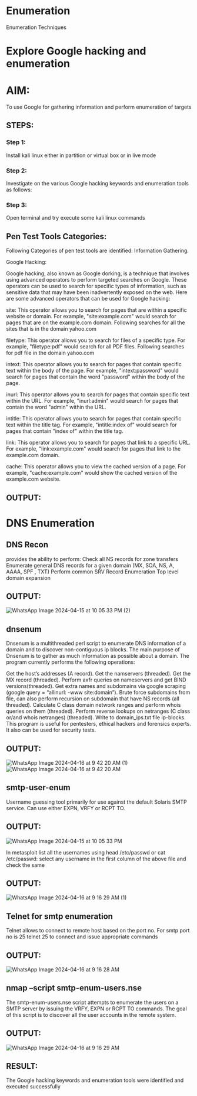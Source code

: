 # Enumeration
Enumeration Techniques

# Explore Google hacking and enumeration 

# AIM:

To use Google for gathering information and perform enumeration of targets

## STEPS:

### Step 1:

Install kali linux either in partition or virtual box or in live mode

### Step 2:

Investigate on the various Google hacking keywords and enumeration tools as follows:


### Step 3:
Open terminal and try execute some kali linux commands

## Pen Test Tools Categories:  

Following Categories of pen test tools are identified:
Information Gathering.

Google Hacking:

Google hacking, also known as Google dorking, is a technique that involves using advanced operators to perform targeted searches on Google. These operators can be used to search for specific types of information, such as sensitive data that may have been inadvertently exposed on the web. Here are some advanced operators that can be used for Google hacking:

site: This operator allows you to search for pages that are within a specific website or domain. For example, "site:example.com" would search for pages that are on the example.com domain.
Following searches for all the sites that is in the domain yahoo.com

filetype: This operator allows you to search for files of a specific type. For example, "filetype:pdf" would search for all PDF files.
Following searches for pdf file in the domain yahoo.com



intext: This operator allows you to search for pages that contain specific text within the body of the page. For example, "intext:password" would search for pages that contain the word "password" within the body of the page.


inurl: This operator allows you to search for pages that contain specific text within the URL. For example, "inurl:admin" would search for pages that contain the word "admin" within the URL.

intitle: This operator allows you to search for pages that contain specific text within the title tag. For example, "intitle:index of" would search for pages that contain "index of" within the title tag.

link: This operator allows you to search for pages that link to a specific URL. For example, "link:example.com" would search for pages that link to the example.com domain.

cache: This operator allows you to view the cached version of a page. For example, "cache:example.com" would show the cached version of the example.com website.


## OUTPUT:

# DNS Enumeration
## DNS Recon
provides the ability to perform:
Check all NS records for zone transfers
Enumerate general DNS records for a given domain (MX, SOA, NS, A, AAAA, SPF , TXT)
Perform common SRV Record Enumeration
Top level domain expansion
## OUTPUT:
![WhatsApp Image 2024-04-15 at 10 05 33 PM (2)](https://github.com/Vinothini1711/Echoserver/assets/144300204/9ab6e693-974a-4c59-90b0-3bba432d7bd2)
## dnsenum
Dnsenum is a multithreaded perl script to enumerate DNS information of a domain and to discover non-contiguous ip blocks. The main purpose of Dnsenum is to gather as much information as possible about a domain. The program currently performs the following operations:

Get the host’s addresses (A record).
Get the namservers (threaded).
Get the MX record (threaded).
Perform axfr queries on nameservers and get BIND versions(threaded).
Get extra names and subdomains via google scraping (google query = “allinurl: -www site:domain”).
Brute force subdomains from file, can also perform recursion on subdomain that have NS records (all threaded).
Calculate C class domain network ranges and perform whois queries on them (threaded).
Perform reverse lookups on netranges (C class or/and whois netranges) (threaded).
Write to domain_ips.txt file ip-blocks.
This program is useful for pentesters, ethical hackers and forensics experts. It also can be used for security tests.
## OUTPUT:
![WhatsApp Image 2024-04-16 at 9 42 20 AM (1)](https://github.com/Vinothini1711/Echoserver/assets/144300204/d14cf8f3-3c60-4d3e-a0ce-fe10b30a481c)
![WhatsApp Image 2024-04-16 at 9 42 20 AM](https://github.com/Vinothini1711/Echoserver/assets/144300204/9d0f93a4-d765-4fd8-9279-7d8b2e5dfec2)
## smtp-user-enum
Username guessing tool primarily for use against the default Solaris SMTP service. Can use either EXPN, VRFY or RCPT TO.
## OUTPUT:
![WhatsApp Image 2024-04-15 at 10 05 33 PM](https://github.com/Vinothini1711/Echoserver/assets/144300204/ce1dd727-743e-44b8-bc6f-5908d8c95c15)

In metasploit list all the usernames using head /etc/passwd or cat /etc/passwd:
select any username in the first column of the above file and check the same
## OUTPUT:
![WhatsApp Image 2024-04-16 at 9 16 29 AM (1)](https://github.com/Vinothini1711/Echoserver/assets/144300204/ea4999a8-0b7b-4a79-bb3f-622599320c3b)

## Telnet for smtp enumeration
Telnet allows to connect to remote host based on the port no. For smtp port no is 25
telnet <host address> 25 to connect
and issue appropriate commands
## OUTPUT:
 ![WhatsApp Image 2024-04-16 at 9 16 28 AM](https://github.com/Vinothini1711/Echoserver/assets/144300204/f4b46a3e-31ed-4083-9582-807f9cc12acf)
 
## nmap –script smtp-enum-users.nse <hostname>
The smtp-enum-users.nse script attempts to enumerate the users on a SMTP server by issuing the VRFY, EXPN or RCPT TO commands. The goal of this script is to discover all the user accounts in the remote system.
## OUTPUT:
![WhatsApp Image 2024-04-16 at 9 16 29 AM](https://github.com/Vinothini1711/Echoserver/assets/144300204/ae277861-75c5-446a-a9c8-c8c69eb0ebf9)

## RESULT:
The Google hacking keywords and enumeration tools were identified and executed successfully

